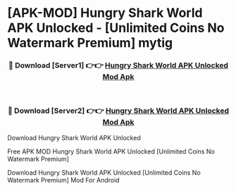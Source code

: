 # [APK-MOD] Hungry Shark World APK Unlocked - [Unlimited Coins No Watermark Premium] mytig



<div align="center">
<h3>🔴 Download [Server1] 👉👉 <a href="https://momento.my/?title=Hungry_Shark_World_APK_Unlocked">Hungry Shark World APK Unlocked Mod Apk</a></h3><br>

<h3>🔴 Download [Server2] 👉👉 <a href="https://momento.my/?title=Hungry_Shark_World_APK_Unlocked">Hungry Shark World APK Unlocked Mod Apk</a></h3>
</div>



Download Hungry Shark World APK Unlocked 

Free APK MOD Hungry Shark World APK Unlocked [Unlimited Coins No Watermark Premium]

Download Hungry Shark World APK Unlocked [Unlimited Coins No Watermark Premium] Mod For Android
